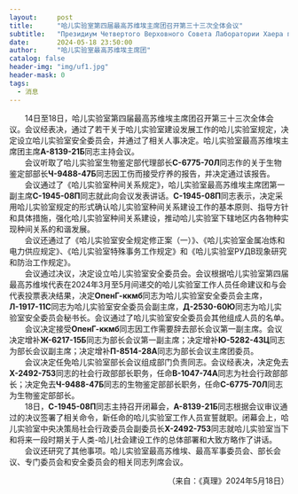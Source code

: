 ```yaml
---
layout:     post
title:      "哈儿实验室第四届最高苏维埃主席团召开第三十三次全体会议"
subtitle:   "Президиум Четвертого Верховного Совета Лаборатории Хаера провел свое тридцать третье пленарное заседание"
date:       2024-05-18 23:50:00
author:     "哈儿实验室最高苏维埃主席团"
catalog: false
header-img: "img/uf1.jpg"
header-mask: 0
tags:
  - 消息
---
```


&emsp;&emsp;14日至18日，哈儿实验室第四届最高苏维埃主席团召开第三十三次全体会议。会议经表决，通过了若干关于哈儿实验室建设发展工作的哈儿实验室规定，决定设立哈儿实验室安全委员会，并通过了相关人事决定。哈儿实验室最高苏维埃主席团主席**А-8139-21Б**同志主持会议。  
&emsp;&emsp;会议听取了哈儿实验室生物鉴定部代理部长**С-6775-70Л**同志作的关于生物鉴定部部长**Ч-9488-47Б**同志因工伤而接受疗养的报告，并决定通过该报告。  
&emsp;&emsp;会议通过了《哈儿实验室种间关系规定》，哈儿实验室最高苏维埃主席团第一副主席**С-1945-08П**同志就此向会议发表讲话。**С-1945-08П**同志表示，决定采用哈儿实验室规定的形式确认哈儿实验室种间关系建设工作的基本原则、指导方针和具体措施，强化哈儿实验室种间关系建设，推动哈儿实验室下辖地区内各物种实现种间关系的和谐发展。  
&emsp;&emsp;会议还通过了《哈儿实验室安全规定修正案（一）》、《哈儿实验室金属冶炼和电力供应规定》、《哈儿实验室特殊事务工作规定》和《哈儿实验室РУДВ现象研究和防治工作规定》。  
&emsp;&emsp;会议通过决议，决定设立哈儿实验室安全委员会。会议根据哈儿实验室第四届最高苏维埃代表在2024年3月至5月间递交的哈儿实验室工作人员任命建议和与会代表投票表决结果，决定**ОпенГ-ккмб**同志为哈儿实验室安全委员会主席，**Л-1917-11С**同志为哈儿实验室安全委员会副主席，**Д-2530-60Ю**同志为哈儿实验室安全委员会秘书长。会议通过了哈儿实验室安全委员会其他组成人员的名单。  
&emsp;&emsp;会议决定接受**ОпенГ-ккмб**同志因工作需要辞去部长会议第一副主席。会议决定增补**Ж-6217-15Б**同志为部长会议第一副主席；决定增补**Ю-5282-43Ц**同志为部长会议副主席；决定增补**П-8514-28А**同志为部长会议主席团委员。  
&emsp;&emsp;会议决定任免哈儿实验室部长会议组成部门负责同志。会议经表决，决定免去**Х-2492-75З**同志的社会行政部部长职务，任命**В-1047-74А**同志为社会行政部部长；决定免去**Ч-9488-47Б**同志的生物鉴定部部长职务，任命**С-6775-70Л**同志为生物鉴定部部长。  
&emsp;&emsp;18日，**С-1945-08П**同志主持召开闭幕会，**А-8139-21Б**同志根据会议审议通过的决议签署了相关命令，新任命的哈儿实验室工作人员宣誓就职。闭幕会上，哈儿实验室中央决策局社会行政委员会副委员长**Х-2492-75З**同志就哈儿实验室当下和将来一段时期关于人类-哈儿社会建设工作的总体部署和大致方略作了讲话。  
&emsp;&emsp;会议还研究了其他事项。哈儿实验室最高苏维埃、最高军事委员会、部长会议、专门委员会和安全委员会的相关同志列席会议。
<div style="text-align: right">（来自：《真理》2024年5月18日）</div>